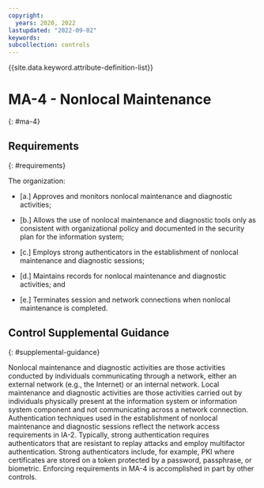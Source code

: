 ```yaml
---
copyright:
  years: 2020, 2022
lastupdated: "2022-09-02"
keywords: 
subcollection: controls
---
```



{{site.data.keyword.attribute-definition-list}}


# MA-4 - Nonlocal Maintenance
{: #ma-4}

## Requirements
{: #requirements}

The organization:

- \[a.\] Approves and monitors nonlocal maintenance and diagnostic activities;

- \[b.\] Allows the use of nonlocal maintenance and diagnostic tools only as consistent with organizational policy and documented in the security plan for the information system;

- \[c.\] Employs strong authenticators in the establishment of nonlocal maintenance and diagnostic sessions;

- \[d.\] Maintains records for nonlocal maintenance and diagnostic activities; and

- \[e.\] Terminates session and network connections when nonlocal maintenance is completed.

## Control Supplemental Guidance
{: #supplemental-guidance}

Nonlocal maintenance and diagnostic activities are those activities conducted by individuals communicating through a network, either an external network (e.g., the Internet) or an internal network. Local maintenance and diagnostic activities are those activities carried out by individuals physically present at the information system or information system component and not communicating across a network connection. Authentication techniques used in the establishment of nonlocal maintenance and diagnostic sessions reflect the network access requirements in IA-2. Typically, strong authentication requires authenticators that are resistant to replay attacks and employ multifactor authentication. Strong authenticators include, for example, PKI where certificates are stored on a token protected by a password, passphrase, or biometric. Enforcing requirements in MA-4 is accomplished in part by other controls.


